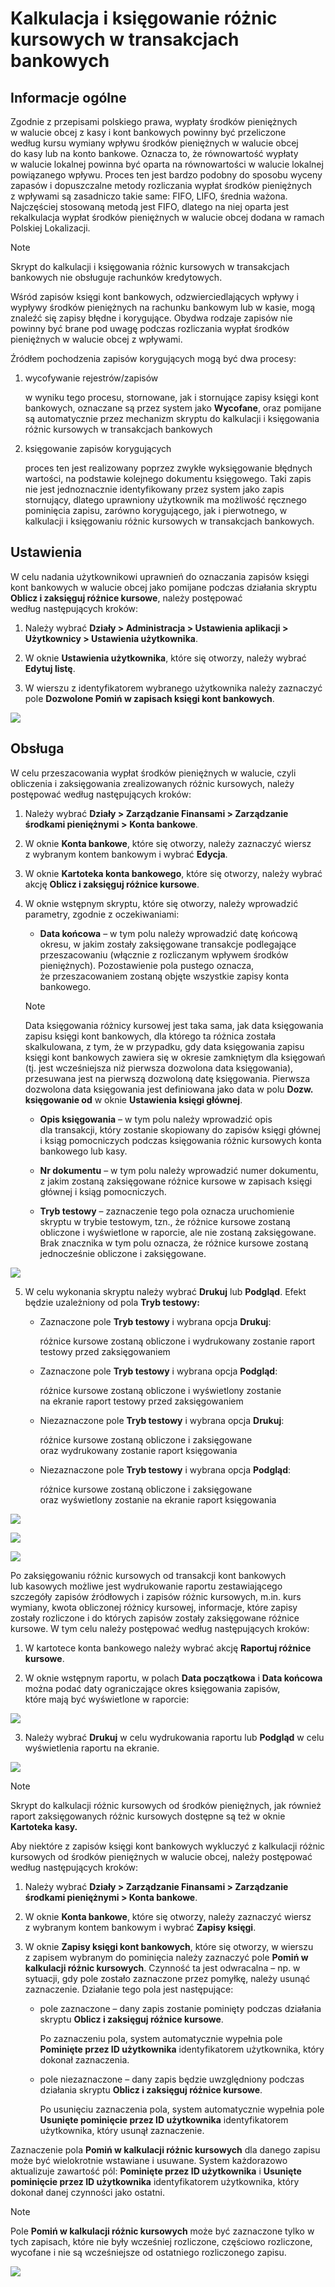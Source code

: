 # Kalkulacja i księgowanie różnic kursowych w transakcjach bankowych 

## Informacje ogólne

Zgodnie z przepisami polskiego prawa, wypłaty środków pieniężnych
w walucie obcej z kasy i kont bankowych powinny być przeliczone
według kursu wymiany wpływu środków pieniężnych w walucie obcej do kasy
lub na konto bankowe. Oznacza to, że równowartość wypłaty w walucie
lokalnej powinna być oparta na równowartości w walucie lokalnej
powiązanego wpływu. Proces ten jest bardzo podobny do sposobu wyceny
zapasów i dopuszczalne metody rozliczania wypłat środków pieniężnych
z wpływami są zasadniczo takie same: FIFO, LIFO, średnia ważona.
Najczęściej stosowaną metodą jest FIFO, dlatego na niej oparta jest
rekalkulacja wypłat środków pieniężnych w walucie obcej dodana w ramach
Polskiej Lokalizacji.

>[!NOTE]
>Skrypt do kalkulacji i księgowania różnic kursowych
 w transakcjach bankowych nie obsługuje rachunków kredytowych.

Wśród zapisów księgi kont bankowych, odzwierciedlających wpływy i
wypływy środków pieniężnych na rachunku bankowym lub w kasie, mogą
znaleźć się zapisy błędne i korygujące. Obydwa rodzaje zapisów nie
powinny być brane pod uwagę podczas rozliczania wypłat środków
pieniężnych w walucie obcej z wpływami.

Źródłem pochodzenia zapisów korygujących mogą być dwa procesy:

1.  wycofywanie rejestrów/zapisów

    w wyniku tego procesu, stornowane, jak i stornujące zapisy księgi kont
    bankowych, oznaczane są przez system jako **Wycofane**, oraz pomijane
    są automatycznie przez mechanizm skryptu do kalkulacji i księgowania
    różnic kursowych w transakcjach bankowych

2.  księgowanie zapisów korygujących

    proces ten jest realizowany poprzez zwykłe wyksięgowanie błędnych
    wartości, na podstawie kolejnego dokumentu księgowego. Taki zapis nie
    jest jednoznacznie identyfikowany przez system jako zapis stornujący,
    dlatego uprawniony użytkownik ma możliwość ręcznego pominięcia zapisu,
    zarówno korygującego, jak i pierwotnego, w kalkulacji i księgowaniu
    różnic kursowych w transakcjach bankowych.

## Ustawienia

W celu nadania użytkownikowi uprawnień do oznaczania zapisów księgi kont
bankowych w walucie obcej jako pomijane podczas działania skryptu
**Oblicz i zaksięguj różnice kursowe**, należy postępować
według następujących kroków:

1.  Należy wybrać **Działy \> Administracja \> Ustawienia aplikacji \>
    Użytkownicy \> Ustawienia użytkownika**.

2.  W oknie **Ustawienia użytkownika**, które się otworzy, należy wybrać
    **Edytuj listę**.

3.  W wierszu z identyfikatorem wybranego użytkownika należy zaznaczyć
     pole **Dozwolone Pomiń w zapisach księgi kont bankowych**.

![](media/image254.png)

## Obsługa

W celu przeszacowania wypłat środków pieniężnych w walucie, czyli
obliczenia i zaksięgowania zrealizowanych różnic kursowych, należy
postępować według następujących kroków:

1.  Należy wybrać **Działy \> Zarządzanie Finansami \> Zarządzanie
    środkami pieniężnymi \>** **Konta bankowe**.

2.  W oknie **Konta bankowe**, które się otworzy, należy zaznaczyć
    wiersz z wybranym kontem bankowym i wybrać **Edycja**.

3.  W oknie **Kartoteka konta bankowego**, które się otworzy, należy
    wybrać akcję **Oblicz i zaksięguj różnice kursowe**.

4.  W oknie wstępnym skryptu, które się otworzy, należy wprowadzić
    parametry, zgodnie z oczekiwaniami:

    -   **Data końcowa** – w tym polu należy wprowadzić datę końcową
         okresu, w jakim zostały zaksięgowane transakcje podlegające
         przeszacowaniu (włącznie z rozliczanym wpływem środków
         pieniężnych). Pozostawienie pola pustego oznacza,
         że przeszacowaniem zostaną objęte wszystkie zapisy konta
         bankowego.
    
    >[!NOTE]
    >Data księgowania różnicy kursowej jest taka sama, jak data
     księgowania zapisu księgi kont bankowych, dla którego ta różnica
     została skalkulowana, z tym, że w przypadku, gdy data księgowania
     zapisu księgi kont bankowych zawiera się w okresie zamkniętym dla
     księgowań (tj. jest wcześniejsza niż pierwsza dozwolona data
     księgowania), przesuwana jest na pierwszą dozwoloną datę księgowania.
     Pierwsza dozwolona data księgowania jest definiowana jako data w polu
     **Dozw. księgowanie od** w oknie **Ustawienia księgi głównej**.
    
    -   **Opis księgowania** – w tym polu należy wprowadzić opis
         dla transakcji, który zostanie skopiowany do zapisów księgi
         głównej i ksiąg pomocniczych podczas księgowania różnic kursowych
         konta bankowego lub kasy.
    
    -   **Nr dokumentu** – w tym polu należy wprowadzić numer dokumentu,
         z jakim zostaną zaksięgowane różnice kursowe w zapisach księgi
         głównej i ksiąg pomocniczych.
    
    -   **Tryb testowy** – zaznaczenie tego pola oznacza uruchomienie
         skryptu w trybie testowym, tzn., że różnice kursowe zostaną
         obliczone i wyświetlone w raporcie, ale nie zostaną zaksięgowane.
         Brak znacznika w tym polu oznacza, że różnice kursowe zostaną
         jednocześnie obliczone i zaksięgowane.

  ![](media/image255.png)

5.  W celu wykonania skryptu należy wybrać **Drukuj** lub **Podgląd**.
     Efekt będzie uzależniony od pola **Tryb testowy:**

    -  Zaznaczone pole **Tryb testowy** i wybrana opcja **Drukuj**:
    
         różnice kursowe zostaną obliczone i wydrukowany zostanie raport
         testowy przed zaksięgowaniem
        
    -  Zaznaczone pole **Tryb testowy** i wybrana opcja **Podgląd**:
    
         różnice kursowe zostaną obliczone i wyświetlony zostanie na ekranie
         raport testowy przed zaksięgowaniem
    
    -  Niezaznaczone pole **Tryb testowy** i wybrana opcja **Drukuj**:
    
         różnice kursowe zostaną obliczone i zaksięgowane oraz wydrukowany
         zostanie raport księgowania
    
    -  Niezaznaczone pole **Tryb testowy** i wybrana opcja **Podgląd**:
    
        różnice kursowe zostaną obliczone i zaksięgowane oraz wyświetlony
        zostanie na ekranie raport księgowania
    
  ![](media/image256.png)

  ![](media/image257.png)

  ![](media/image258.png)

 Po zaksięgowaniu różnic kursowych od transakcji kont bankowych
 lub kasowych możliwe jest wydrukowanie raportu zestawiającego
 szczegóły zapisów źródłowych i zapisów różnic kursowych, m.in. kurs
 wymiany, kwota obliczonej różnicy kursowej, informacje, które zapisy
 zostały rozliczone i do których zapisów zostały zaksięgowane różnice
 kursowe. W tym celu należy postępować według następujących kroków:

1.  W kartotece konta bankowego należy wybrać akcję **Raportuj różnice
     kursowe**.

2.  W oknie wstępnym raportu, w polach **Data początkowa** i **Data
     końcowa** można podać daty ograniczające okres księgowania
     zapisów, które mają być wyświetlone w raporcie:

  ![](media/image259.png)

3.  Należy wybrać **Drukuj** w celu wydrukowania raportu lub **Podgląd**
    w celu wyświetlenia raportu na ekranie.

  ![](media/image260.png)

>[!NOTE]
>Skrypt do kalkulacji różnic kursowych od środków
 pieniężnych, jak również raport zaksięgowanych różnic kursowych
 dostępne są też w oknie **Kartoteka kasy.**

 Aby niektóre z zapisów księgi kont bankowych wykluczyć z kalkulacji
 różnic kursowych od środków pieniężnych w walucie obcej, należy
 postępować według następujących kroków:

1.  Należy wybrać **Działy \> Zarządzanie Finansami \> Zarządzanie
    środkami pieniężnymi \> Konta bankowe**.

2.  W oknie **Konta bankowe**, które się otworzy, należy zaznaczyć
     wiersz z wybranym kontem bankowym i wybrać **Zapisy księgi**.

3.  W oknie **Zapisy księgi kont bankowych**, które się otworzy, w
     wierszu z zapisem wybranym do pominięcia należy zaznaczyć pole
     **Pomiń w kalkulacji różnic kursowych**. Czynność ta jest
     odwracalna – np. w sytuacji, gdy pole zostało zaznaczone przez
     pomyłkę, należy usunąć zaznaczenie. Działanie tego pola jest
     następujące:

    -   pole zaznaczone – dany zapis zostanie pominięty podczas działania
        skryptu **Oblicz i zaksięguj różnice kursowe**.
    
         Po zaznaczeniu pola, system automatycznie wypełnia pole **Pominięte
         przez ID użytkownika** identyfikatorem użytkownika, który dokonał
         zaznaczenia.
    
    -   pole niezaznaczone – dany zapis będzie uwzględniony podczas
        działania skryptu **Oblicz i zaksięguj różnice kursowe**.

         Po usunięciu zaznaczenia pola, system automatycznie wypełnia pole
         **Usunięte pominięcie przez ID użytkownika** identyfikatorem
         użytkownika, który usunął zaznaczenie.

 Zaznaczenie pola **Pomiń w kalkulacji różnic kursowych** dla danego
 zapisu może być wielokrotnie wstawiane i usuwane. System każdorazowo
 aktualizuje zawartość pól: **Pominięte przez ID użytkownika** i
 **Usunięte pominięcie przez ID użytkownika** identyfikatorem
 użytkownika, który dokonał danej czynności jako ostatni.

>[!NOTE]
>Pole **Pomiń w kalkulacji różnic kursowych** może być
 zaznaczone tylko w tych zapisach, które nie były wcześniej rozliczone,
 częściowo rozliczone, wycofane i nie są wcześniejsze od ostatniego
 rozliczonego zapisu.

  ![](media/image261.png)